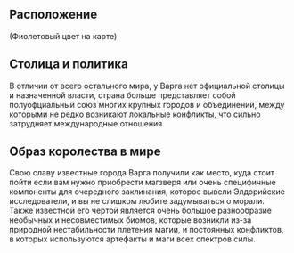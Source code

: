 ## Расположение
(Фиолетовый цвет на карте)
## Столица и политика
В отличии от всего остального мира, у Варга нет официальной столицы и назначенной власти, страна больше представляет собой полуофциальный союз многих крупных городов и объединений, между которыми не редко возникают локальные конфликты, что сильно затрудняет международные отношения.   
## Образ королества в мире
Свою славу известные города Варга получили как место, куда стоит пойти если вам нужно приобрести магзверя или очень специфичные компоненты для очередного заклинания, которое вывели Элдорийские исследователи, и вы не слишком любите задумываться о морали. Также известной его чертой является очень большое разнообразие необычных и несовместимых биомов, которые возникли из-за природной нестабильности плетения магии, и постоянных конфликтов, в которых используются артефакты и маги всех спектров силы.
